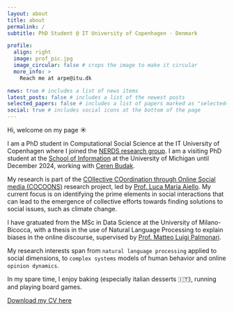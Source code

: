 ```yaml
---
layout: about
title: about
permalink: /
subtitle: PhD Student @ IT University of Copenhagen · Denmark

profile:
  align: right
  image: prof_pic.jpg
  image_circular: false # crops the image to make it circular
  more_info: >
    Reach me at arpe@itu.dk

news: true # includes a list of news items
latest_posts: false # includes a list of the newest posts
selected_papers: false # includes a list of papers marked as "selected={true}"
social: true # includes social icons at the bottom of the page
---
```


Hi, welcome on my page ☀️

I am a PhD student in Computational Social Science at the IT University of Copenhagen where I joined the [NERDS research group](https://nerds.itu.dk/). I am a visiting PhD student at the [School of Information](https://www.si.umich.edu/) at the University of Michigan until December 2024, working with [Ceren Budak](http://cbudak.com/index.html).

My research is part of the [COllective COordination through Online Social media (COCOONS)](https://www.cocoons.online/) research project, led by [Prof. Luca Maria Aiello](https://www.lajello.com/index.html). My current focus is on identifying the prime elements in social interactions that can lead to the emergence of collective efforts towards finding solutions to social issues, such as climate change.

I have gratuated from the MSc in Data Science at the University of Milano-Bicocca, with a thesis in the use of Natural Language Processing to explain biases in the online discourse, supervised by [Prof. Matteo Luigi Palmonari](https://www.unimib.it/matteo-luigi-palmonari).

My research interests span from `natural language processing` applied to social dimensions, to `complex systems` models of human behavior and online `opinion dynamics`. 

In my spare time, I enjoy baking (especially italian desserts 🇮🇹), running and playing board games.

[Download my CV here](./assets/pdf/arianna_pera_cv.pdf)
